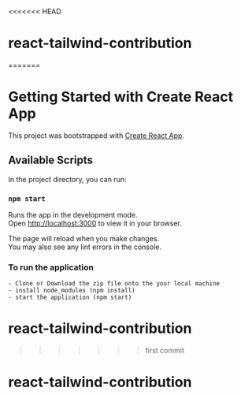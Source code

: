 <<<<<<< HEAD
# react-tailwind-contribution
=======
# Getting Started with Create React App

This project was bootstrapped with [Create React App](https://github.com/facebook/create-react-app).

## Available Scripts

In the project directory, you can run:

### `npm start`

Runs the app in the development mode.\
Open [http://localhost:3000](http://localhost:3000) to view it in your browser.

The page will reload when you make changes.\
You may also see any lint errors in the console.

### To run the application
    - Clone or Download the zip file onto the your local machine
    - install node_modules (npm install)
    - start the application (npm start)
# react-tailwind-contribution
>>>>>>> first commit
# react-tailwind-contribution
